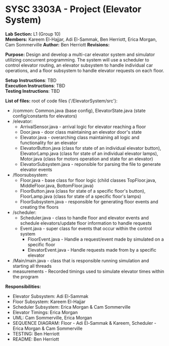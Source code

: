 # SYSC 3303A - Project (Elevator System)
__Lab Section:__ L1 (Group 10)\
__Members:__ Kareem El-Hajjar, Adi El-Sammak, Ben Herriott, Erica Morgan, Cam Sommerville
__Author:__ Ben Herriott
__Revisions:__

__Purpose:__ Design and develop a multi-car elevator system and simulator utilizing concurrent programming. The system will use a scheduler to control elevator routing, an elevator subsystem to handle individual car operations, and a floor subsystem to handle elevator requests on each floor.

__Setup Instructions__: TBD\
__Execution Instructions__: TBD\
__Testing Instructions__: TBD

__List of files:__ root of code files ('/ElevatorSystem/src'):
- /common: Common.java (base config), ElevatorState.java (state config/constants for elevators)
- /elevator:
  - ArrivalSensor.java - arrival logic for elevator reaching a floor
  - Door.java - door class maintaining an elevator door's state
  - Elevator.java - overarching class maintaining all logic and functionality for an elevator
  - ElevatorButton.java (class for state of an individual elevator button), ElevatorLamp.java (class for state of an individual elevator lamps), Motor.java (class for motors operation and state for an elevator)
  - ElevatorSubsystem.java - reponsible for parsing the file to generate elevator events
- /floorsubsystem:
  - Floor.java - base class for floor logic (child classes TopFloor.java, MiddleFloor.java, BottomFloor.java)
  - FloorButton.java (class for state of a specific floor's button), FloorLamp.java (class for state of a specific floor's lamps)
  - FloorSubsystem.java - responsible for generating floor events and creating the floors
- /scheduler:
  - Scheduler.java - class to handle floor and elevator events and schedule elevators/update floor information to handle requests
  - Event.java - super class for events that occur within the control system
    - FloorEvent.java - Handle a request/event made by simulated on a specific floor
    - ElevatorEvent.java - Handle requests made from by a specific elevator
- /Main/main.java - class that is responsible running simulation and starting all threads
- measurements - Recorded timings used to simulate elevator times within the program

__Responsibilities:__
- Elevator Subsystem: Adi El-Sammak
- Floor Subsystem: Kareem El-Hajjar
- Scheduler Subsystem: Erica Morgan & Cam Sommerville
- Elevator Timings: Erica Morgan
- UML: Cam Sommerville, Erica Morgan
- SEQUENCE DIAGRAM: Floor - Adi El-Sammak & Kareem, Scheduler - Erica Morgan & Cam Sommerville
- TESTING: Ben Herriott
- README: Ben Herriott
